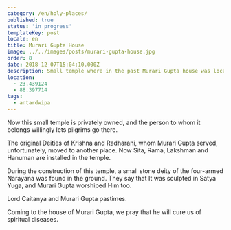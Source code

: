 ```yaml
---
category: /en/holy-places/
published: true
status: 'in progress'
templateKey: post
locale: en
title: Murari Gupta House
image: ../../images/posts/murari-gupta-house.jpg
order: 8
date: 2018-12-07T15:04:10.000Z
description: Small temple where in the past Murari Gupta house was located
location:
  - 23.439124
  - 88.397714
tags:
  - antardwipa
---
```

Now this small temple is privately owned, and the person to whom it belongs willingly lets pilgrims go there.

The original Deities of Krishna and Radharani, whom Murari Gupta served, unfortunately, moved to another place. Now Sita, Rama, Lakshman and Hanuman are installed in the temple.

During the construction of this temple, a small stone deity of the four-armed Narayana was found in the ground. They say that It was sculpted in Satya Yuga, and Murari Gupta worshiped Him too.

Lord Caitanya and Murari Gupta pastimes.

Coming to the house of Murari Gupta, we pray that he will cure us of spiritual diseases.

<tbd locale="en" url="mailto:haribol@mayapur.live"></tbd>
